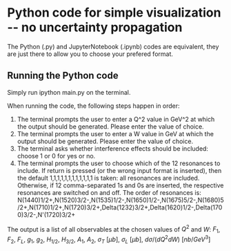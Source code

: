 
# Python code for simple visualization -- no uncertainty propagation

The Python (.py) and JupyterNotebook (.ipynb) codes are equivalent, they are just there to allow you to choose your prefered format.

## Running the Python code
Simply run ipython main.py on the terminal.

When running the code, the following steps happen in order:
1) The terminal prompts the user to enter a Q^2 value in GeV^2 at which the output should be generated. Please enter the value of choice.
2) The terminal prompts the user to enter a W value in GeV at which the output should be generated. Please enter the value of choice.
3) The terminal asks whether interference effects should be included: choose 1 or 0 for yes or no.
4) The terminal prompts the user to choose which of the 12 resonances to include.
If return is pressed (or the wrong input format is inserted), then the default 1,1,1,1,1,1,1,1,1,1,1,1 is taken: all resonances are included.
Otherwise, if 12 comma-separated 1s and 0s are inserted, the respective resonances are switched on and off. The order of resonances is:
N(1440)1/2+,N(1520)3/2-,N(1535)1/2-,N(1650)1/2-,N(1675)5/2-,N(1680)5/2+,N(1710)1/2+,N(1720)3/2+,Delta(1232)3/2+,Delta(1620)1/2-,Delta(1700)3/2-,N'(1720)3/2+

The output is a list of all observables at the chosen values of $Q^2$ and $W$:
$F_1$, $F_2$, $F_L$, $g_1$, $g_2$, $H_{1/2}$, $H_{3/2}$, $A_1$, $A_2$, $\sigma_T~[\mu b]$, $\sigma_L~[\mu b]$, $d\sigma/(dQ^2dW)~[nb/GeV^3]$
